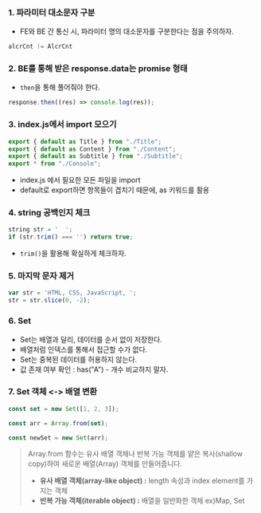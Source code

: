 ### 1. 파라미터 대소문자 구분
- FE와 BE 간 통신 시, 파라미터 명의 대소문자를 구분한다는 점을 주의하자.
```javascript
alcrCnt != AlcrCnt
```
### 2. BE를 통해 받은 response.data는 promise 형태
- `then`을 통해 풀어줘야 한다.
```javascript
response.then((res) => console.log(res));
```

### 3. index.js에서 import 모으기
```javascript
export { default as Title } from "./Title";
export { default as Content } from "./Content";
export { default as Subtitle } from "./Subtitle";
export * from "./Console";
```
- index.js 에서 필요한 모든 파일을 import
- default로 export하면 항목들이 겹치기 때문에, as 키워드를 활용

### 4. string 공백인지 체크
```js
string str = '  ';
if (str.trim() === '') return true;
```
- `trim()`을 활용해 확실하게 체크하자.

### 5. 마지막 문자 제거
```js
var str = 'HTML, CSS, JavaScript, ';
str = str.slice(0, -2);
```

### 6. Set
- Set는 배열과 달리, 데이터를 순서 없이 저장한다.
- 배열처럼 인덱스를 통해서 접근할 수가 없다.
- Set는 중복된 데이터를 허용하지 않는다.
- 값 존재 여부 확인 : has("A") - 개수 비교하지 말자.

### 7. Set 객체 <-> 배열 변환
```js
const set = new Set([1, 2, 3]);

const arr = Array.from(set);

const newSet = new Set(arr);
```

> Array.from 함수는 유사 배열 객체나 반복 가능 객체를 얕은 복사(shallow copy)하여 새로운 배열(Array) 객체를 만들어줍니다.
>
>- **유사 배열 객체(array-like object) :** length 속성과 index element를 가지는 객체
>- **반복 가능 객체(iterable object) :** 배열을 일반화한 객체 ex)Map, Set